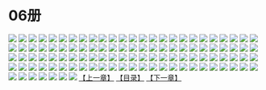 # 06册
![](https://mao.mhtupian.com/uploads/img/7563/111235/1.jpg)
![](https://mao.mhtupian.com/uploads/img/7563/111235/2.jpg)
![](https://mao.mhtupian.com/uploads/img/7563/111235/3.jpg)
![](https://mao.mhtupian.com/uploads/img/7563/111235/4.jpg)
![](https://mao.mhtupian.com/uploads/img/7563/111235/5.jpg)
![](https://mao.mhtupian.com/uploads/img/7563/111235/6.jpg)
![](https://mao.mhtupian.com/uploads/img/7563/111235/7.jpg)
![](https://mao.mhtupian.com/uploads/img/7563/111235/8.jpg)
![](https://mao.mhtupian.com/uploads/img/7563/111235/9.jpg)
![](https://mao.mhtupian.com/uploads/img/7563/111235/10.jpg)
![](https://mao.mhtupian.com/uploads/img/7563/111235/11.jpg)
![](https://mao.mhtupian.com/uploads/img/7563/111235/12.jpg)
![](https://mao.mhtupian.com/uploads/img/7563/111235/13.jpg)
![](https://mao.mhtupian.com/uploads/img/7563/111235/14.jpg)
![](https://mao.mhtupian.com/uploads/img/7563/111235/15.jpg)
![](https://mao.mhtupian.com/uploads/img/7563/111235/16.jpg)
![](https://mao.mhtupian.com/uploads/img/7563/111235/17.jpg)
![](https://mao.mhtupian.com/uploads/img/7563/111235/18.jpg)
![](https://mao.mhtupian.com/uploads/img/7563/111235/19.jpg)
![](https://mao.mhtupian.com/uploads/img/7563/111235/20.jpg)
![](https://mao.mhtupian.com/uploads/img/7563/111235/21.jpg)
![](https://mao.mhtupian.com/uploads/img/7563/111235/22.jpg)
![](https://mao.mhtupian.com/uploads/img/7563/111235/23.jpg)
![](https://mao.mhtupian.com/uploads/img/7563/111235/24.jpg)
![](https://mao.mhtupian.com/uploads/img/7563/111235/25.jpg)
![](https://mao.mhtupian.com/uploads/img/7563/111235/26.jpg)
![](https://mao.mhtupian.com/uploads/img/7563/111235/27.jpg)
![](https://mao.mhtupian.com/uploads/img/7563/111235/28.jpg)
![](https://mao.mhtupian.com/uploads/img/7563/111235/29.jpg)
![](https://mao.mhtupian.com/uploads/img/7563/111235/30.jpg)
![](https://mao.mhtupian.com/uploads/img/7563/111235/31.jpg)
![](https://mao.mhtupian.com/uploads/img/7563/111235/32.jpg)
![](https://mao.mhtupian.com/uploads/img/7563/111235/33.jpg)
![](https://mao.mhtupian.com/uploads/img/7563/111235/34.jpg)
![](https://mao.mhtupian.com/uploads/img/7563/111235/35.jpg)
![](https://mao.mhtupian.com/uploads/img/7563/111235/36.jpg)
![](https://mao.mhtupian.com/uploads/img/7563/111235/37.jpg)
![](https://mao.mhtupian.com/uploads/img/7563/111235/38.jpg)
![](https://mao.mhtupian.com/uploads/img/7563/111235/39.jpg)
![](https://mao.mhtupian.com/uploads/img/7563/111235/40.jpg)
![](https://mao.mhtupian.com/uploads/img/7563/111235/41.jpg)
![](https://mao.mhtupian.com/uploads/img/7563/111235/42.jpg)
![](https://mao.mhtupian.com/uploads/img/7563/111235/43.jpg)
![](https://mao.mhtupian.com/uploads/img/7563/111235/44.jpg)
![](https://mao.mhtupian.com/uploads/img/7563/111235/45.jpg)
![](https://mao.mhtupian.com/uploads/img/7563/111235/46.jpg)
![](https://mao.mhtupian.com/uploads/img/7563/111235/47.jpg)
![](https://mao.mhtupian.com/uploads/img/7563/111235/48.jpg)
![](https://mao.mhtupian.com/uploads/img/7563/111235/49.jpg)
![](https://mao.mhtupian.com/uploads/img/7563/111235/50.jpg)
![](https://mao.mhtupian.com/uploads/img/7563/111235/51.jpg)
![](https://mao.mhtupian.com/uploads/img/7563/111235/52.jpg)
![](https://mao.mhtupian.com/uploads/img/7563/111235/53.jpg)
![](https://mao.mhtupian.com/uploads/img/7563/111235/54.jpg)
![](https://mao.mhtupian.com/uploads/img/7563/111235/55.jpg)
![](https://mao.mhtupian.com/uploads/img/7563/111235/56.jpg)
![](https://mao.mhtupian.com/uploads/img/7563/111235/57.jpg)
![](https://mao.mhtupian.com/uploads/img/7563/111235/58.jpg)
![](https://mao.mhtupian.com/uploads/img/7563/111235/59.jpg)
![](https://mao.mhtupian.com/uploads/img/7563/111235/60.jpg)
![](https://mao.mhtupian.com/uploads/img/7563/111235/61.jpg)
![](https://mao.mhtupian.com/uploads/img/7563/111235/62.jpg)
![](https://mao.mhtupian.com/uploads/img/7563/111235/63.jpg)
![](https://mao.mhtupian.com/uploads/img/7563/111235/64.jpg)
![](https://mao.mhtupian.com/uploads/img/7563/111235/65.jpg)
![](https://mao.mhtupian.com/uploads/img/7563/111235/66.jpg)
![](https://mao.mhtupian.com/uploads/img/7563/111235/67.jpg)
![](https://mao.mhtupian.com/uploads/img/7563/111235/68.jpg)
![](https://mao.mhtupian.com/uploads/img/7563/111235/69.jpg)
![](https://mao.mhtupian.com/uploads/img/7563/111235/70.jpg)
![](https://mao.mhtupian.com/uploads/img/7563/111235/71.jpg)
![](https://mao.mhtupian.com/uploads/img/7563/111235/72.jpg)
![](https://mao.mhtupian.com/uploads/img/7563/111235/73.jpg)
![](https://mao.mhtupian.com/uploads/img/7563/111235/74.jpg)
![](https://mao.mhtupian.com/uploads/img/7563/111235/75.jpg)
![](https://mao.mhtupian.com/uploads/img/7563/111235/76.jpg)
![](https://mao.mhtupian.com/uploads/img/7563/111235/77.jpg)
![](https://mao.mhtupian.com/uploads/img/7563/111235/78.jpg)
![](https://mao.mhtupian.com/uploads/img/7563/111235/79.jpg)
![](https://mao.mhtupian.com/uploads/img/7563/111235/80.jpg)
![](https://mao.mhtupian.com/uploads/img/7563/111235/81.jpg)
![](https://mao.mhtupian.com/uploads/img/7563/111235/82.jpg)
![](https://mao.mhtupian.com/uploads/img/7563/111235/83.jpg)
![](https://mao.mhtupian.com/uploads/img/7563/111235/84.jpg)
![](https://mao.mhtupian.com/uploads/img/7563/111235/85.jpg)
![](https://mao.mhtupian.com/uploads/img/7563/111235/86.jpg)
![](https://mao.mhtupian.com/uploads/img/7563/111235/87.jpg)
![](https://mao.mhtupian.com/uploads/img/7563/111235/88.jpg)
![](https://mao.mhtupian.com/uploads/img/7563/111235/89.jpg)
![](https://mao.mhtupian.com/uploads/img/7563/111235/90.jpg)
![](https://mao.mhtupian.com/uploads/img/7563/111235/91.jpg)
![](https://mao.mhtupian.com/uploads/img/7563/111235/92.jpg)
![](https://mao.mhtupian.com/uploads/img/7563/111235/93.jpg)
![](https://mao.mhtupian.com/uploads/img/7563/111235/94.jpg)
![](https://mao.mhtupian.com/uploads/img/7563/111235/95.jpg)
![](https://mao.mhtupian.com/uploads/img/7563/111235/96.jpg)
![](https://mao.mhtupian.com/uploads/img/7563/111235/97.jpg)
![](https://mao.mhtupian.com/uploads/img/7563/111235/98.jpg)
![](https://mao.mhtupian.com/uploads/img/7563/111235/99.jpg)
![](https://mao.mhtupian.com/uploads/img/7563/111235/100.jpg)
![](https://mao.mhtupian.com/uploads/img/7563/111235/101.jpg)
![](https://mao.mhtupian.com/uploads/img/7563/111235/102.jpg)
![](https://mao.mhtupian.com/uploads/img/7563/111235/103.jpg)
![](https://mao.mhtupian.com/uploads/img/7563/111235/104.jpg)
![](https://mao.mhtupian.com/uploads/img/7563/111235/105.jpg)
![](https://mao.mhtupian.com/uploads/img/7563/111235/106.jpg)
![](https://mao.mhtupian.com/uploads/img/7563/111235/107.jpg)
[【上一章】](./175.md)
[【目录】](./READMD.md)
[【下一章】](./177.md)
